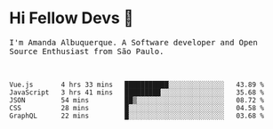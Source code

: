 # Hi Fellow Devs :wave:
   
<p>
  <samp>
    I'm Amanda Albuquerque. A Software developer and Open Source Enthusiast from São Paulo.
  </samp>

  
<!--   [![Twitter Follow](https://img.shields.io/twitter/follow/alalbux?style=social)](https://www.twitter.com/alalbux)
  [![Linkedin Badge](https://img.shields.io/badge/-alalbux-blue?style=flat-square&logo=Linkedin&logoColor=white&link=https://www.linkedin.com/in/alalbux/)](https://www.linkedin.com/in/alalbux/)
  [![Medium Badge](https://img.shields.io/badge/-alalbux-black?style=flat-square&logo=Medium&logoColor=white&link=https://medium.com/@alalbux)](https://medium.com/@alalbux) -->
</p>

  <br/>
  

<!--START_SECTION:waka-->
```text
Vue.js       4 hrs 33 mins   ███████████░░░░░░░░░░░░░░   43.89 % 
JavaScript   3 hrs 41 mins   █████████░░░░░░░░░░░░░░░░   35.68 % 
JSON         54 mins         ██▒░░░░░░░░░░░░░░░░░░░░░░   08.72 % 
CSS          28 mins         █░░░░░░░░░░░░░░░░░░░░░░░░   04.58 % 
GraphQL      22 mins         █░░░░░░░░░░░░░░░░░░░░░░░░   03.68 % 
```
<!--END_SECTION:waka-->


